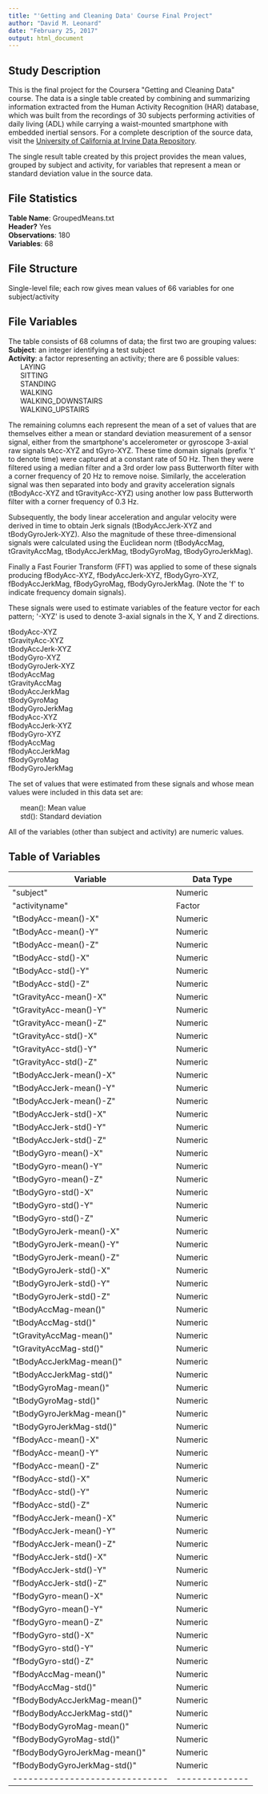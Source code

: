 ```yaml
---
title: "'Getting and Cleaning Data' Course Final Project"
author: "David M. Leonard"
date: "February 25, 2017"
output: html_document
---
```


## Study Description
This is the final project for the Coursera "Getting and Cleaning Data" course. The data is a single table created by combining and summarizing information extracted from the Human Activity Recognition (HAR) database, which was built from the recordings of 30 subjects performing activities of daily living (ADL) while carrying a waist-mounted smartphone with embedded inertial sensors. For a complete description of the source data, visit the [University of California at Irvine Data Repository](http://archive.ics.uci.edu/ml/datasets/Human+Activity+Recognition+Using+Smartphones).

The single result table created by this project provides the mean values, grouped by subject and activity, for variables that represent a mean or standard deviation value in the source data.

## File Statistics
**Table Name**: GroupedMeans.txt  
**Header?** Yes  
**Observations**: 180  
**Variables**: 68  

## File Structure
Single-level file; each row gives mean values of 66 variables for one subject/activity

## File Variables
The table consists of 68 columns of data; the first two are grouping values:  
**Subject**: an integer identifying a test subject  
**Activity**: a factor representing an activity; there are 6 possible values:  
&nbsp;&nbsp;&nbsp;&nbsp;&nbsp;&nbsp;LAYING  
&nbsp;&nbsp;&nbsp;&nbsp;&nbsp;&nbsp;SITTING   
&nbsp;&nbsp;&nbsp;&nbsp;&nbsp;&nbsp;STANDING  
&nbsp;&nbsp;&nbsp;&nbsp;&nbsp;&nbsp;WALKING  
&nbsp;&nbsp;&nbsp;&nbsp;&nbsp;&nbsp;WALKING_DOWNSTAIRS   
&nbsp;&nbsp;&nbsp;&nbsp;&nbsp;&nbsp;WALKING_UPSTAIRS   

The remaining columns each represent the mean of a set of values that are themselves either a mean or standard deviation measurement of a sensor signal, either from the smartphone's accelerometer or  gyroscope 3-axial raw signals tAcc-XYZ and tGyro-XYZ. These time domain signals (prefix 't' to denote time) were captured at a constant rate of 50 Hz. Then they were filtered using a median filter and a 3rd order low pass Butterworth filter with a corner frequency of 20 Hz to remove noise. Similarly, the acceleration signal was then separated into body and gravity acceleration signals (tBodyAcc-XYZ and tGravityAcc-XYZ) using another low pass Butterworth filter with a corner frequency of 0.3 Hz. 

Subsequently, the body linear acceleration and angular velocity were derived in time to obtain Jerk signals (tBodyAccJerk-XYZ and tBodyGyroJerk-XYZ). Also the magnitude of these three-dimensional signals were calculated using the Euclidean norm (tBodyAccMag, tGravityAccMag, tBodyAccJerkMag, tBodyGyroMag, tBodyGyroJerkMag). 

Finally a Fast Fourier Transform (FFT) was applied to some of these signals producing fBodyAcc-XYZ, fBodyAccJerk-XYZ, fBodyGyro-XYZ, fBodyAccJerkMag, fBodyGyroMag, fBodyGyroJerkMag. (Note the 'f' to indicate frequency domain signals). 

These signals were used to estimate variables of the feature vector for each pattern; '-XYZ' is used to denote 3-axial signals in the X, Y and Z directions.  

tBodyAcc-XYZ  
tGravityAcc-XYZ  
tBodyAccJerk-XYZ  
tBodyGyro-XYZ  
tBodyGyroJerk-XYZ  
tBodyAccMag  
tGravityAccMag  
tBodyAccJerkMag  
tBodyGyroMag  
tBodyGyroJerkMag  
fBodyAcc-XYZ  
fBodyAccJerk-XYZ  
fBodyGyro-XYZ  
fBodyAccMag  
fBodyAccJerkMag  
fBodyGyroMag  
fBodyGyroJerkMag  

The set of values that were estimated from these signals and whose mean values were included in this data set are:  

&nbsp;&nbsp;&nbsp;&nbsp;&nbsp;&nbsp;mean(): Mean value  
&nbsp;&nbsp;&nbsp;&nbsp;&nbsp;&nbsp;std(): Standard deviation  

All of the variables (other than subject and activity) are numeric values.

## Table of Variables  

Variable                      | Data Type    |                     
------------------------------|--------------|
"subject"                     | Numeric      |     
"activityname"                | Factor       |    
"tBodyAcc-mean()-X"           | Numeric      |     
"tBodyAcc-mean()-Y"           | Numeric      |  
"tBodyAcc-mean()-Z"           | Numeric      |     
"tBodyAcc-std()-X"            | Numeric      |  
"tBodyAcc-std()-Y"            | Numeric      |  
"tBodyAcc-std()-Z"            | Numeric      |  
"tGravityAcc-mean()-X"        | Numeric      |  
"tGravityAcc-mean()-Y"        | Numeric      |  
"tGravityAcc-mean()-Z"        | Numeric      |  
"tGravityAcc-std()-X"         | Numeric      |  
"tGravityAcc-std()-Y"         | Numeric      |  
"tGravityAcc-std()-Z"         | Numeric      |  
"tBodyAccJerk-mean()-X"       | Numeric      |  
"tBodyAccJerk-mean()-Y"       | Numeric      |  
"tBodyAccJerk-mean()-Z"       | Numeric      |  
"tBodyAccJerk-std()-X"        | Numeric      |  
"tBodyAccJerk-std()-Y"        | Numeric      |  
"tBodyAccJerk-std()-Z"        | Numeric      |  
"tBodyGyro-mean()-X"          | Numeric      |  
"tBodyGyro-mean()-Y"          | Numeric      |  
"tBodyGyro-mean()-Z"          | Numeric      |  
"tBodyGyro-std()-X"           | Numeric      |  
"tBodyGyro-std()-Y"           | Numeric      |  
"tBodyGyro-std()-Z"           | Numeric      |  
"tBodyGyroJerk-mean()-X"      | Numeric      |  
"tBodyGyroJerk-mean()-Y"      | Numeric      |  
"tBodyGyroJerk-mean()-Z"      | Numeric      |  
"tBodyGyroJerk-std()-X"       | Numeric      |  
"tBodyGyroJerk-std()-Y"       | Numeric      |  
"tBodyGyroJerk-std()-Z"       | Numeric      |  
"tBodyAccMag-mean()"          | Numeric      |  
"tBodyAccMag-std()"           | Numeric      |  
"tGravityAccMag-mean()"       | Numeric      |  
"tGravityAccMag-std()"        | Numeric      |  
"tBodyAccJerkMag-mean()"      | Numeric      |  
"tBodyAccJerkMag-std()"       | Numeric      |  
"tBodyGyroMag-mean()"         | Numeric      |  
"tBodyGyroMag-std()"          | Numeric      |  
"tBodyGyroJerkMag-mean()"     | Numeric      |  
"tBodyGyroJerkMag-std()"      | Numeric      |  
"fBodyAcc-mean()-X"           | Numeric      |  
"fBodyAcc-mean()-Y"           | Numeric      |  
"fBodyAcc-mean()-Z"           | Numeric      |  
"fBodyAcc-std()-X"            | Numeric      |  
"fBodyAcc-std()-Y"            | Numeric      |  
"fBodyAcc-std()-Z"            | Numeric      |  
"fBodyAccJerk-mean()-X"       | Numeric      |  
"fBodyAccJerk-mean()-Y"       | Numeric      |  
"fBodyAccJerk-mean()-Z"       | Numeric      |  
"fBodyAccJerk-std()-X"        | Numeric      |  
"fBodyAccJerk-std()-Y"        | Numeric      |  
"fBodyAccJerk-std()-Z"        | Numeric      |  
"fBodyGyro-mean()-X"          | Numeric      |  
"fBodyGyro-mean()-Y"          | Numeric      |  
"fBodyGyro-mean()-Z"          | Numeric      |  
"fBodyGyro-std()-X"           | Numeric      |  
"fBodyGyro-std()-Y"           | Numeric      |  
"fBodyGyro-std()-Z"           | Numeric      |  
"fBodyAccMag-mean()"          | Numeric      |  
"fBodyAccMag-std()"           | Numeric      |  
"fBodyBodyAccJerkMag-mean()"  | Numeric      |  
"fBodyBodyAccJerkMag-std()"   | Numeric      |  
"fBodyBodyGyroMag-mean()"     | Numeric      |  
"fBodyBodyGyroMag-std()"      | Numeric      |  
"fBodyBodyGyroJerkMag-mean()" | Numeric      |  
"fBodyBodyGyroJerkMag-std()"  | Numeric      |  
------------------------------|--------------|  
